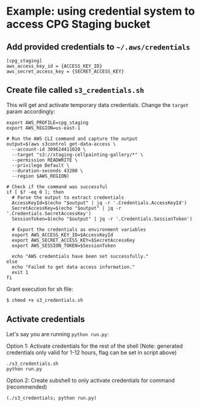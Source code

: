 # Example: using credential system to access CPG Staging bucket

## Add provided credentials to `~/.aws/credentials`

```
[cpg_staging]
aws_access_key_id = {ACCESS_KEY_ID} 
aws_secret_access_key = {SECRET_ACCESS_KEY} 
```

## Create file called `s3_credentials.sh`

This will get and activate temporary data credentials. Change the `target` param accordingly:
```
export AWS_PROFILE=cpg_staging
export AWS_REGION=us-east-1

# Run the AWS CLI command and capture the output
output=$(aws s3control get-data-access \
  --account-id 309624411020 \
  --target "s3://staging-cellpainting-gallery/*" \
  --permission READWRITE \
  --privilege Default \
  --duration-seconds 43200 \
  --region $AWS_REGION)

# Check if the command was successful
if [ $? -eq 0 ]; then
  # Parse the output to extract credentials
  AccessKeyId=$(echo "$output" | jq -r '.Credentials.AccessKeyId')
  SecretAccessKey=$(echo "$output" | jq -r '.Credentials.SecretAccessKey')
  SessionToken=$(echo "$output" | jq -r '.Credentials.SessionToken')

  # Export the credentials as environment variables
  export AWS_ACCESS_KEY_ID=$AccessKeyId
  export AWS_SECRET_ACCESS_KEY=$SecretAccessKey
  export AWS_SESSION_TOKEN=$SessionToken

  echo "AWS credentials have been set successfully."
else
  echo "Failed to get data access information."
  exit 1
fi
```

Grant execution for sh file:
```bash
$ chmod +x s3_credentials.sh
```
## Activate credentials
Let's say you are running `python run.py`:

Option 1: Activate credentials for the rest of the shell (Note: generated credentials only valid for 1-12 hours, flag can be set in script above)
```
./s3_credentials.sh
python run.py
```
Option 2: Create subshell to only activate credentials for command (recommended)
```
(./s3_credentials; python run.py)
```


